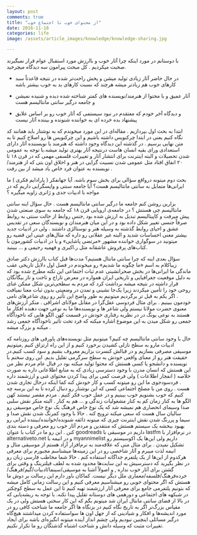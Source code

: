 ```yaml
---
layout: post
comments: true
title: "از محتوای خوب تا اجتماع خوب"
date: 2016-11-18
categories: life
image: /assets/article_images/knowledge/knowledge-sharing.jpg

---
```


با دوستانم در مورد اینکه چرا آثار خوب و با‌ارزش مورد استقبال عوام قرار نمیگیرند صحبت میکردیم . کل مبحث پیرامون سه دیدگاه میچرخید. 

+ در حال حاضر  آثار زیادی تولید میشن و پخش راحت‌تر شده در نتیجه قاعدتاً سبد کارهای خوب هم زیادتر میشه هرچند که نسبت کارهای بد به خوب بیشتر باشه

+ آثار عمیق و با محتوا از هنرمند/نویسنده های کمتر شناخته شده دیده و شنیده نمیشن و جامعه درگیر سانتی مانتالیسم هست


+ و دیدگاه آخر خودم که معتقدم در نبود سیستمی که آثار خوب رو بر اساس علایق پیشنهاد بده خرده ای به خواننده شنونده و بیننده آثار نیست

ابتدا به بحث اول بپردازیم . مقاله‌ای در این مورد میخوندم که به نوشتار باید همانند کد نگاه کنیم یعنی در ابتدا چرکنویس داشته باشیم و این چرکنویس ها رو اصلاح کنیم تا به متن نهایی برسیم .
 در گذشته این دیدگاه وجود داشته که هنرمند یا نویسننده آثار دارای استعدادی ورای بقیه انسان هاست درنتیجه آثار بهتری تولید میشه.با توجه به عمومی شدن تحصیلات و البته اینترنت برای انتشار آثار و تغییرات فلسفی مهمی که در قرن ۱۸ تا ۲۰ اتفاق افتاد مثل عمومی شدن نسبیت گرایی در هنر و اخلاق  اون بتی که از هنرمند/نویسنده به عنوان فرد خاص یاد میشد از بین رفت . 

بحث دوم میتونه در‌واقع سؤالی برای بخش سوم باشه. آیا جهانفکر ( پارادایم فکری ) ما ایرانی‌ها متمایل به سانتی مانتالیسم هست؟ آیا جامعه سنتی و واپسگرایی داریم که در مواجه با ادبیات جدی و ژانری زاویه میگیره ؟ 

بزارین روشن کنم جامعه ما درگیر سانتی مانتالیسم هست . حال سؤال اینه سانتی مانتالیسم چی هستش ؟ 
در جامعه‌ی اروپایی قرن ۱۸ که جامعه به سوی صنعتی شدن پیش میرفت و کاپیتالیسم تبدیل به ارزش شده بود ,جنس روابط از حالت سنتی به روابط صرفاً جنسی تغییر شکل داده بود و در این میان هنرمندان و نویسندگان سعی در تقدیس عشق و احیای روابط گذشته به وسیله هنر و نوستالژی داشتند . ولی در ادبیات جدید بیشتر معنی احساسات شدید و البته غیر عقلانی رو داره که مثال‌های عینی این قضیه رو میتونید در سوگواری خواننده مشهور «مرتضی پاشایی» و یا در ادبیات کشورمون با کتاب‌های پرفروش عاشقانه مثل ر.اکبری و فهمیه رحیمی و … ببینید.

سؤال بعدی اینه که چرا سانتی مانتال هستیم؟
 مدت‌ها قبل کتاب با‌ارزش دکتر صادق زیباکلام به اسم «ما چگونه ما شدیم» رو میخوندم در فصل اول دلایل تاریخی عقب ماندگی ما ایرانی‌ها در بخش صحرانشینی عدم ثبات اجتماعی  این نکته مطرح شده بود که به دلیل موقعیت جغرافیایی و تاریخی ایران همواره در معرض تاراج و تاخت و تاز بیگانگان قرار داشته در نتیجه میشه برداشت کرد که مردم به سطحی‌ترین شکل ممکن غنای روحی خود را تأمین میکردند زیرا یک‌جا نشینی و تمدن در وضعیتی بدون ثبات معنا نمیافت .
اگر یکم به قبل تر برگردیم میتونیم به طور واضح این تأثیر رو روی شاعرهای نامی خودمون ببینیم . برای مثال فردوسی عقل‌گرا در مقابل مولانای اشراقی . منکر ارزش‌های معنوی حضرت مولانا نیستم ولی شاعر ها و نویسنده‌ها ما به نوعی جهت دهنده افکار ما هستند به نوعی یونگ در  در نظریه رفتاری خودش در قسمت کهن الگو هایی که ناخودآگاه جمعی رو شکل میدن  به این موضوع اشاره میکنه که فرد تحت تأثیر ناخودآگاه جمعی رشد میکنه و بزرگ میشه . 

حال با وجود سانتی مانتالیسم چه کنیم؟
میتونیم مثل نویسنده‌های پاورقی های روزنامه که ادبیات مارو به سطح نازلی کشیدن برخورد کنیم و از این راه ارتزاق کنیم ,میتونیم موسیقی مصرفی بسازیم و در قبالش کنسرت بزاریم معروف بشیم و سود کسب کنیم.در حقیقت هنر رو از معنای واقعی خودش به سطح سرگرمی تقلیل بدیم. 
این روی سخنم با نویسنده و دانشجو یا کسی هستش که محتوا تولید میکنه بود در قبال عام مردم نظر من این هستش که انسان مدرن با وجود دسترسی زیادی که به منابع اطلاعاتی داره به صورت خلاصه ( انفجار اطلاعات ) ولی فرصت کمی برای پیدا کردن محتوای غنی و ارزشمند داره . فردسودجوی ما این رو میتونه کسب و کار خودش کنه کما اینکه درحال تجاری شدن هست . روی من با مصلح اجتماعی کسی که این نوشتار رو دنبال کرده تا به این برسه چه کنیم که خوب بشنویم خوب ببینیم و در عمل خوب فکر کنیم . مردم مقصر نیستند کهن الگو ها به کنار زمان کم به کنار مشغولیات زندگی و … هم به کنار . 
البته منکر نقش سلبی صدا وسیمای انحصاری هم نمیشه شد که یک نوع خاص فرهنگ یک نوع خاص موسیقی رو سالیان سال هست که سعی میکنه ترویج کنه . حالا با وجود کمرنگ شدن نقش صدا و سیما و پررنگ شدن نقش اینترنت چیزی که میتونه ذائقه شنونده/خواننده/بیننده ایرانی رو بهبود ببخشه یک سیستم هستش که منتقدین و مردم آثار خوب رو معرفی و دسته بندی کنن . این رو ما در کتاب با عنوان goodreads داریم در موسیقی با lastfm در نرم‌افزار با alternativeto.net و در انیمه با myannimelist داریم ولی این‌ها یک اکوسیستم رو تشکیل نمیدن . برای مثال منی که علاقه‌مند به نرم‌افزار آزاد هستم از موسیقی متال و انیمه لذت میبرم و آثار شاخصی رو در این زمینه‌ها میشناسم مجبورم برای معرفی هرکدوم از این‌ها از یک پلتفرم جداگانه استفاده کنم . 
حالا شما مخاطب فارسی زبان رو در نظر بگیرید که دسترسیش به این سایت‌ها محدود شده به لطف فیلترینگ و وقتی برای گشتن برای آثار خوب نداره , و اصولاً آشنا به  موسیقی/سینما/ادبیات/گیم/فرهنگ/خرده‌فرهنگ/فلسفه/معماری ملل دیگر نیست.
کماکان باور دارم این رسالت بر دوش ما هستش که اگر محتوای خوبی رو میشناسیم معرفی کنیم و این رسالت زمانی کامل میشه که بتونیم پلتفرمی جامع برای معرفی آثار ارزشمند تهیه کنیم تا این عمل به سطح کوچکتر در شبکهه های اجتماعی و دورهمی های دوستانه تقلیل پیدا نکنه. 
با توجه به ریشه‌یابی که در بالا از فضای سانتی مانتال ایران شد میتونم بگم که این کار سختی هستش ولی در یک مقیاس بزرگ‌تر اگر به تاریخ نگاه کنیم در بزنگاه ها اگر جامعه ما شناخت کافی  رو در مورد اندیشه‌ها و افکار و شیادینی که از جهل اون ها سواستفاده کردن میداشتند هیچ‌گاه درگیر مسائلی اینچنین نبودیم ولی چشم انداز آینده میتونه انگیزه‌ای باشه برای ایجاد تغییرات مثبت که وسیله دانش و شناخت اشتباه گذشتگان رو ما تکرار نکنیم.


